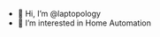 - 👋 Hi, I’m @laptopology
- 👀 I’m interested in Home Automation

<!---
laptopology/laptopology is a ✨ special ✨ repository because its `README.md` (this file) appears on your GitHub profile.
You can click the Preview link to take a look at your changes.
--->
